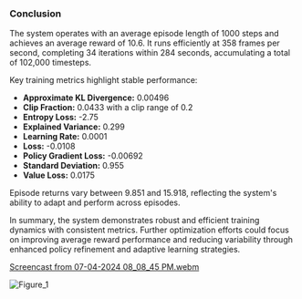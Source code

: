 ### Conclusion

The system operates with an average episode length of 1000 steps and achieves an average reward of 10.6. It runs efficiently at 358 frames per second, completing 34 iterations within 284 seconds, accumulating a total of 102,000 timesteps.

Key training metrics highlight stable performance:
- **Approximate KL Divergence:** 0.00496
- **Clip Fraction:** 0.0433 with a clip range of 0.2
- **Entropy Loss:** -2.75
- **Explained Variance:** 0.299
- **Learning Rate:** 0.0001
- **Loss:** -0.0108
- **Policy Gradient Loss:** -0.00692
- **Standard Deviation:** 0.955
- **Value Loss:** 0.0175

Episode returns vary between 9.851 and 15.918, reflecting the system's ability to adapt and perform across episodes.

In summary, the system demonstrates robust and efficient training dynamics with consistent metrics. Further optimization efforts could focus on improving average reward performance and reducing variability through enhanced policy refinement and adaptive learning strategies.


[Screencast from 07-04-2024 08_08_45 PM.webm](https://github.com/Naveed776/Safe_expolration_RL_SafetyGym/assets/91262613/bf7f3083-1840-4b28-90c9-48514bfe2c07)



![Figure_1](https://github.com/Naveed776/Safe_expolration_RL_SafetyGym/assets/91262613/087bef19-5af4-42c9-a7ae-d346a91f9277)

